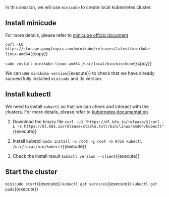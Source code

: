 In this session, we will use `minicube` to create local kubernetes cluster.

## Install minicude

For more details, please refer to [minicube offcial document](https://minikube.sigs.k8s.io/docs/start/)

`curl -LO https://storage.googleapis.com/minikube/releases/latest/minikube-linux-amd64`{{copy}}

`sudo install minikube-linux-amd64 /usr/local/bin/minikube`{{cpoy}}

We can use `minikube version`{{execute}} to check that we have already successfully installed `minicude` and its version.

## Install kubectl

We need to install `kubectl` so that we can check and interact with the clusters.
For more details, please refer to [kubernetes documentation](https://kubernetes.io/docs/tasks/tools/install-kubectl-linux/)

1. Download the binary file
   `curl -LO "https://dl.k8s.io/release/$(curl -L -s https://dl.k8s.io/release/stable.txt)/bin/linux/amd64/kubectl"`{{execute}}

2. Install kubetcl
   `sudo install -o root -g root -m 0755 kubectl /usr/local/bin/kubectl`{{execute}}

3. Check the install result
   `kubectl version --client`{{execute}}

## Start the cluster

`minicude start`{{execute}}
`kubectl get services`{{execute}}
`kubectl get pods`{{execute}}

